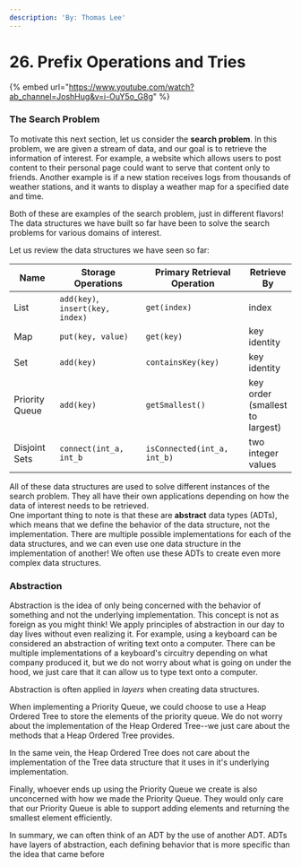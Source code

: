 ```yaml
---
description: 'By: Thomas Lee'
---
```


# 26. Prefix Operations and Tries

{% embed url="https://www.youtube.com/watch?ab_channel=JoshHug&v=i-OuY5o_G8g" %}

### The Search Problem

To motivate this next section, let us consider the **search problem**. In this problem, we are given a stream of data, and our goal is to retrieve the information of interest. For example, a website which allows users to post content to their personal page could want to serve that content only to friends. Another example is if a new station receives logs from thousands of weather stations, and it wants to display a weather map for a specified date and time.&#x20;

Both of these are examples of the search problem, just in different flavors! The data structures we have built so far have been to solve the search problems for various domains of interest.

Let us review the data structures we have seen so far:

<table><thead><tr><th width="101">Name</th><th width="222">Storage Operations</th><th width="241">Primary Retrieval Operation</th><th>Retrieve By</th></tr></thead><tbody><tr><td>List</td><td><code>add(key)</code>, <code>insert(key, index)</code></td><td><code>get(index)</code></td><td>index</td></tr><tr><td>Map</td><td><code>put(key, value)</code></td><td><code>get(key)</code></td><td>key identity</td></tr><tr><td>Set</td><td><code>add(key)</code></td><td><code>containsKey(key)</code></td><td>key identity</td></tr><tr><td>Priority Queue</td><td><code>add(key)</code></td><td><code>getSmallest()</code></td><td>key order (smallest to largest)</td></tr><tr><td>Disjoint Sets</td><td><code>connect(int_a, int_b</code></td><td><code>isConnected(int_a, int_b)</code></td><td>two integer values</td></tr></tbody></table>

All of these data structures are used to solve different instances of the search problem. They all have their own applications depending on how the data of interest needs to be retrieved. \
One important thing to note is that these are **abstract** data types (ADTs), which means that we define the behavior of the data structure, not the implementation. There are multiple possible implementations for each of the data structures, and we can even use one data structure in the implementation of another! We often use these ADTs to create even more complex data structures.&#x20;

### Abstraction

Abstraction is the idea of only being concerned with the behavior of something and not the underlying implementation. This concept is not as foreign as you might think! We apply principles of abstraction in our day to day lives without even realizing it. For example, using a keyboard can be considered an abstraction of writing text onto a computer. There can be multiple implementations of a keyboard's circuitry depending on what company produced it, but we do not worry about what is going on under the hood, we just care that it can allow us to type text onto a computer.&#x20;

Abstraction is often applied in _layers_ when creating data structures.&#x20;

When implementing a Priority Queue, we could choose to use a Heap Ordered Tree to store the elements of the priority queue. We do not worry about the implementation of the Heap Ordered Tree--we just care about the methods that a Heap Ordered Tree provides.&#x20;

In the same vein, the Heap Ordered Tree does not care about the implementation of the Tree data structure that it uses in it's underlying implementation.&#x20;

Finally, whoever ends up using the Priority Queue we create is also unconcerned with how we made the Priority Queue. They would only care that our Priority Queue is able to support adding elements and returning the smallest element efficiently.&#x20;

In summary, we can often think of an ADT by the use of another ADT. ADTs have layers of abstraction, each defining behavior that is more specific than the idea that came before&#x20;
